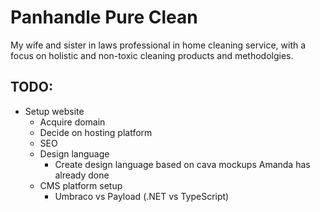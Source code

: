 # Panhandle Pure Clean

My wife and sister in laws professional in home cleaning service, with a focus on holistic and non-toxic cleaning products and methodolgies. 

## TODO: 

- Setup website
  - Acquire domain
  - Decide on hosting platform
  - SEO
  - Design language
    - Create design language based on cava mockups Amanda has already done
  - CMS platform setup
    - Umbraco vs Payload (.NET vs TypeScript) 